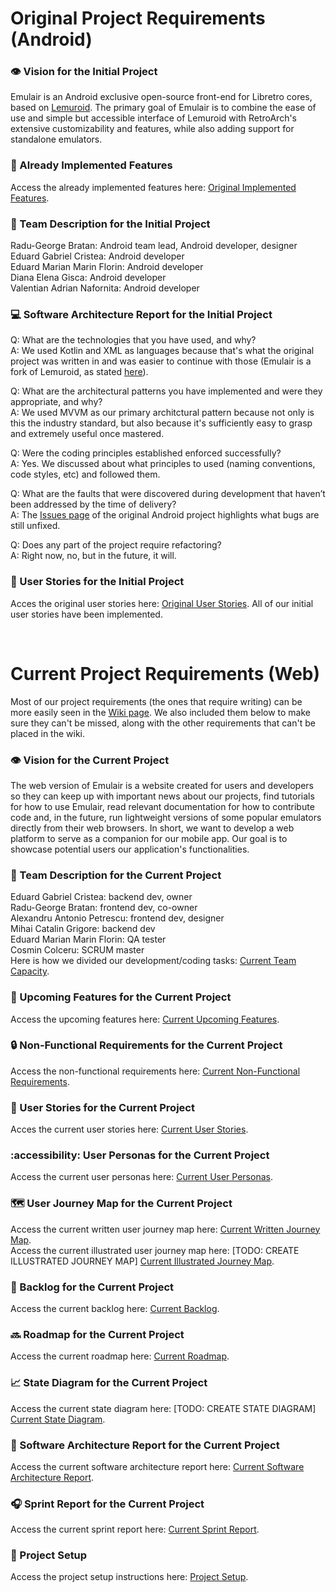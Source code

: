 # Original Project Requirements (Android)

### 👁️ Vision for the Initial Project
Emulair is an Android exclusive open-source front-end for Libretro cores, based on [Lemuroid](https://github.com/Swordfish90/Lemuroid). The primary goal of Emulair is to combine the ease of use and simple but accessible interface of Lemuroid with RetroArch's extensive customizability and features, while also adding support for standalone emulators.

### 📓 Already Implemented Features
Access the already implemented features here: [Original Implemented Features](https://github.com/Emulair/Emulair-Android?tab=readme-ov-file#added-features).

### 👥 Team Description for the Initial Project
Radu-George Bratan: Android team lead, Android developer, designer<br />
Eduard Gabriel Cristea: Android developer<br />
Eduard Marian Marin Florin: Android developer<br />
Diana Elena Gisca: Android developer<br />
Valentian Adrian Nafornita: Android developer

### 💻 Software Architecture Report for the Initial Project
Q: What are the technologies that you have used, and why?<br />
A: We used Kotlin and XML as languages because that's what the original project was written in and was easier to continue with those (Emulair is a fork of Lemuroid, as stated [here](https://github.com/Emulair/Emulair-Android#origin)).

Q: What are the architectural patterns you have implemented and were they appropriate, and why?<br />
A: We used MVVM as our primary architctural pattern because not only is this the industry standard, but also because it's sufficiently easy to grasp and extremely useful once mastered.

Q: Were the coding principles established enforced successfully?<br />
A: Yes. We discussed about what principles to used (naming conventions, code styles, etc) and followed them.

Q: What are the faults that were discovered during development that haven’t been addressed by the time of delivery?<br />
A: The [Issues page](https://github.com/Emulair/Emulair-Android/issues?q=is%3Aissue+is%3Aopen+sort%3Aupdated-desc+label%3Abug) of the original Android project highlights what bugs are still unfixed.

Q: Does any part of the project require refactoring?<br />
A: Right now, no, but in the future, it will.

### 👤 User Stories for the Initial Project
Acces the original user stories here: [Original User Stories](https://github.com/Emulair/Emulair-Android/wiki/3.-SDM-project-requirements). All of our initial user stories have been implemented.

<br />

# Current Project Requirements (Web)
Most of our project requirements (the ones that require writing) can be more easily seen in the [Wiki page](https://github.com/inginerie-software-2023-2024/proiect-inginerie-software-emulair/wiki/). We also included them below to make sure they can't be missed, along with the other requirements that can't be placed in the wiki.

### 👁️ Vision for the Current Project
The web version of Emulair is a website created for users and developers so they can keep up with important news about our projects, find tutorials for how to use Emulair, read relevant documentation for how to contribute code and, in the future, run lightweight versions of some popular emulators directly from their web browsers. In short, we want to develop a web platform to serve as a companion for our mobile app. Our goal is to showcase potential users our application's functionalities.

### 👥 Team Description for the Current Project
Eduard Gabriel Cristea: backend dev, owner<br />
Radu-George Bratan: frontend dev, co-owner<br />
Alexandru Antonio Petrescu: frontend dev, designer<br />
Mihai Catalin Grigore: backend dev<br />
Eduard Marian Marin Florin: QA tester<br />
Cosmin Colceru: SCRUM master<br />
Here is how we divided our development/coding tasks: [Current Team Capacity](https://github.com/orgs/inginerie-software-2023-2024/projects/32/views/2?query=is%3Aopen+sort%3Aupdated-desc).

### 📓 Upcoming Features for the Current Project
Access the upcoming features here: [Current Upcoming Features](https://github.com/inginerie-software-2023-2024/proiect-inginerie-software-emulair/wiki/1.-Upcoming-Features).

### 🔒 Non-Functional Requirements for the Current Project
Access the non-functional requirements here: [Current Non-Functional Requirements](https://github.com/inginerie-software-2023-2024/proiect-inginerie-software-emulair/wiki/2.-Non‐Functional-Requirements).

### 👤 User Stories for the Current Project
Acces the current user stories here: [Current User Stories](https://github.com/inginerie-software-2023-2024/proiect-inginerie-software-emulair/wiki/3.-User-Stories).

### :accessibility: User Personas for the Current Project
Access the current user personas here: [Current User Personas](https://github.com/inginerie-software-2023-2024/proiect-inginerie-software-emulair/wiki/4.-User-Personas).

### 🗺️ User Journey Map for the Current Project
Access the current written user journey map here: [Current Written Journey Map](https://github.com/inginerie-software-2023-2024/proiect-inginerie-software-emulair/wiki/5.-User-Journey-Map).<br />
Access the current illustrated user journey map here: [TODO: CREATE ILLUSTRATED JOURNEY MAP] [Current Illustrated Journey Map]().

### 📜 Backlog for the Current Project
Access the current backlog here: [Current Backlog](https://github.com/orgs/inginerie-software-2023-2024/projects/32/views/1?query=is%3Aopen+sort%3Aupdated-desc).

### 🔜 Roadmap for the Current Project
Access the current roadmap here: [Current Roadmap](https://github.com/orgs/inginerie-software-2023-2024/projects/32/views/4?query=is%3Aopen+sort%3Aupdated-desc).

### 📈 State Diagram for the Current Project
Access the current state diagram here: [TODO: CREATE STATE DIAGRAM] [Current State Diagram]().

### 📎 Software Architecture Report for the Current Project
Access the current software architecture report here: [Current Software Architecture Report](https://docs.google.com/document/d/1jZX0tgkBtvxuBNY9IPeq4DgN6R_S_k_-VJaaCJ4ykUk/edit#heading=h.xmvd8c786lc).

### 🎧 Sprint Report for the Current Project
Access the current sprint report here: [Current Sprint Report](https://docs.google.com/document/d/1G1mLmtqDwl0qlCCX2koWiTrAmkKU8Apf50IGzevV88s/edit#heading=h.k2upgihlx1t9).

### 🔘 Project Setup
Access the project setup instructions here: [Project Setup](https://github.com/inginerie-software-2023-2024/proiect-inginerie-software-emulair/wiki/6.-Project-Setup).
